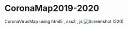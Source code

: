 # CoronaMap2019-2020
CoronaVirusMap using html5 , css3 , js
![Screenshot (220)](https://user-images.githubusercontent.com/53399949/97808588-d5ed5780-1c8d-11eb-9b16-0995e3254fd0.png)
